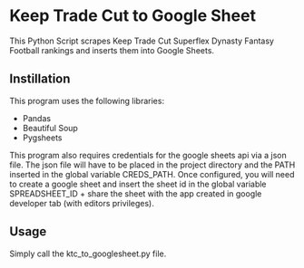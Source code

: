 # Keep Trade Cut to Google Sheet

This Python Script scrapes Keep Trade Cut Superflex Dynasty Fantasy Football rankings and inserts them into Google Sheets.

## Instillation

This program uses the following libraries:

<ul>
    <li>Pandas</li>
    <li>Beautiful Soup</li>
    <li>Pygsheets</li>
</ul>

This program also requires credentials for the google sheets api via a json file. The json file will have to be placed in the project directory and the PATH inserted in the global variable CREDS_PATH. Once configured, you will need to create a google sheet and insert the sheet id in the global variable SPREADSHEET_ID + share the sheet with the app created in google developer tab (with editors privileges).

## Usage

Simply call the ktc_to_googlesheet.py file. 